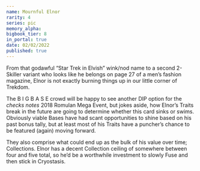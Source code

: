 ```yaml
---
name: Mournful Elnor
rarity: 4
series: pic
memory_alpha:
bigbook_tier: 8
in_portal: true
date: 02/02/2022
published: true
---
```


From that godawful “Star Trek in Elvish” wink/nod name to a second 2-Skiller variant who looks like he belongs on page 27 of a men’s fashion magazine, Elnor is not exactly burning things up in our little corner of Trekdom.

The B I G B A S E crowd will be happy to see another DIP option for the *checks notes* 2018 Romulan Mega Event, but jokes aside, how Elnor’s Traits break in the future are going to determine whether this card sinks or swims. Obviously viable Bases have had scant opportunities to shine based on his past bonus tally, but at least most of his Traits have a puncher’s chance to be featured (again) moving forward.

They also comprise what could end up as the bulk of his value over time; Collections. Elnor has a decent Collection ceiling of somewhere between four and five total, so he’d be a worthwhile investment to slowly Fuse and then stick in Cryostasis.
